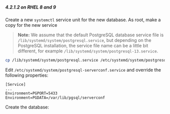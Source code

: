 ##### 4.2.1.2 on RHEL 8 and 9

Create a new `systemctl` service unit for the new database. As root, make a copy for the new service
>**Note:** We assume that the default PostgreSQL database service file is `/lib/systemd/system/postgresql.service`, but depending on the PostgreSQL installation, the service file name can be a little bit different, for example `/lib/systemd/system/postgresql-13.service`.

```bash
cp /lib/systemd/system/postgresql.service /etc/systemd/system/postgresql-serverconf.service 
```

Edit `/etc/systemd/system/postgresql-serverconf.service` and override the following properties:

```properties
[Service]
...
Environment=PGPORT=5433
Environment=PGDATA=/var/lib/pgsql/serverconf
```

Create the database:

```bash